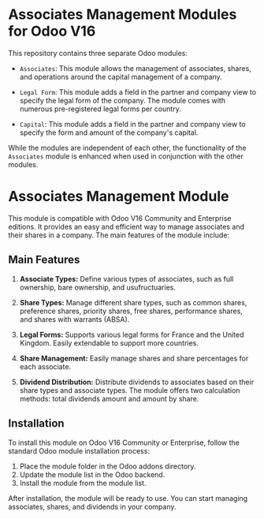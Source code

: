 # Associates Management Modules for Odoo V16

This repository contains three separate Odoo modules:

- `Associates`: This module allows the management of associates, shares, and operations around the capital management of a company.

- `Legal Form`: This module adds a field in the partner and company view to specify the legal form of the company. The module comes with numerous pre-registered legal forms per country.

- `Capital`: This module adds a field in the partner and company view to specify the form and amount of the company's capital.

While the modules are independent of each other, the functionality of the `Associates` module is enhanced when used in conjunction with the other modules.

# Associates Management Module

This module is compatible with Odoo V16 Community and Enterprise editions. It provides an easy and efficient way to manage associates and their shares in a company. The main features of the module include:

## Main Features

1. **Associate Types:** Define various types of associates, such as full ownership, bare ownership, and usufructuaries.

2. **Share Types:** Manage different share types, such as common shares, preference shares, priority shares, free shares, performance shares, and shares with warrants (ABSA).

3. **Legal Forms:** Supports various legal forms for France and the United Kingdom. Easily extendable to support more countries.

4. **Share Management:** Easily manage shares and share percentages for each associate.

5. **Dividend Distribution:** Distribute dividends to associates based on their share types and associate types. The module offers two calculation methods: total dividends amount and amount by share.

## Installation

To install this module on Odoo V16 Community or Enterprise, follow the standard Odoo module installation process:

1. Place the module folder in the Odoo addons directory.
2. Update the module list in the Odoo backend.
3. Install the module from the module list.

After installation, the module will be ready to use. You can start managing associates, shares, and dividends in your company.
